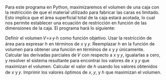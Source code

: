 Para este programa en Python, maximizaremos el volumen de una caja con la restricción de que el material utilizado para fabricar las caras es limitado. 
Esto implica que el área superficial total de la caja estará acotada, lo cual nos permite establecer una ecuación de restricción en función de las dimensiones de la caja.
El programa hará lo siguiente:

Definir el volumen 
𝑉=𝑥⋅𝑦⋅ℎ como función objetivo.
Usar la restricción de área para expresar 
ℎ en términos de 
𝑥 y 𝑦.
Reemplazar 
ℎ en la función de volumen para obtener una función en términos de 𝑥 y 𝑦 únicamente.
Calcular las derivadas parciales de 𝑉 con respecto a 𝑥 y 𝑦, igualarlas a cero, y resolver el sistema resultante para encontrar los valores de 𝑥 y 𝑦 que maximizan el volumen.
Calcular el valor de ℎ usando los valores obtenidos de 𝑥 y 𝑦.
Imprimir los valores óptimos de 𝑥, 𝑦, y ℎ que maximizan el volumen.
